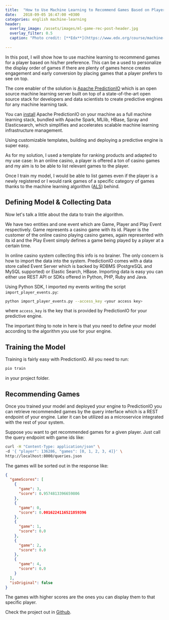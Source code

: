 ```yaml
---
title:  "How to Use Machine Learning to Recommend Games Based on Player Preference"
date:   2018-09-05 16:47:00 +0300
categories: english machine-learning
header:
  overlay_image: /assets/images/ml-game-rec-post-header.jpg
  overlay_filter: 0.5
  caption: "Photo credit: [**Edx**](https://www.edx.org/course/machine-learning-with-python-from-linear-models-to-deep-learning)"
  
---
```


In this post, I will show how to use machine learning to recommend games for a player based on his/her preference. This can be a used to personalize the display order of games if there are plenty of games hence creates engagement and early conversion by placing games that a player prefers to see on top.

The core enabler of the solution is [Apache PredictionIO](http://predictionio.apache.org) which is an open source machine learning server built on top of a state-of-the-art open source stack for developers and data scientists to create predictive engines for any machine learning task.

You can [install](https://predictionio.apache.org/install/) Apache PredictionIO on your machine as a full machine learning stack, bundled with Apache Spark, MLlib, HBase, Spray and Elasticsearch, which simplifies and accelerates scalable machine learning infrastructure management.

Using customizable templates, building and deploying a predictive engine is super easy.

As for my solution, I used a template for ranking 
products and adapted to my use case: In an online casino, a player is offered a ton of casino games and my aim is to be able to list relevant games to the player.

Once I train my model, I would be able to list games even if the player is a newly registered or I would rank games of a specific category of games thanks to the machine learning algorithm ([ALS](https://spark.apache.org/docs/2.0.0/api/java/org/apache/spark/mllib/recommendation/ALS.html)) behind.

## Defining Model & Collecting Data
Now let's talk a little about the data to train the algorithm.

We have two entities and one event which are Game, Player and Play Event respectively. Game represents a casino game with its id. Player is the customer of the online casino playing casino games, again represented with its id and the Play Event simply defines a game being played by a player at a certain time.

In online casino system collecting this info is no brainer. The only concern is how to import the data into the system. PredictionIO comes with a data store called Event Server which is backed by RDBMS (PostgreSQL and MySQL supported) or Elastic Search, HBase. Importing data is easy you can either use REST API or SDKs offered in Python, PHP, Ruby and Java.

Using Python SDK, I imported my events writing the script `import_player_events.py`:

```bash
python import_player_events.py --access_key <your access key>
```

where `access_key` is the key that is provided by PredictionIO for your predictive engine.

The important thing to note in here is that you need to define your model according to the algorithm you use for your engine.

## Training the Model

Training is fairly easy with PredictionIO. All you need to run:

```bash
pio train
```

in your project folder.

## Recommending Games

Once you trained your model and deployed your engine to PredictionIO you can retrieve recommended games by the query interface which is a REST endpoint of your engine. Later it can be utilized as a microservice integrated with the rest of your system.

Suppose you want to get recommended games for a given player. Just call the query endpoint with game ids like:

```bash
curl -H "Content-Type: application/json" \
-d '{ "player": 136286, "games": [0, 1, 2, 3, 4]}' \
http://localhost:8000/queries.json
```

The games will be sorted out in the response like:

```json
{
  "gameScores": [
    {
      "game": 3,
      "score": 0.9574813396659806
    },
    {
      "game": 0,
      "score": 0.0016224116521859396
    },
    {
      "game": 1,
      "score": 0.0
    },
    {
      "game": 2,
      "score": 0.0
    },
    {
      "game": 4,
      "score": 0.0
    }
  ],
  "isOriginal": false
}
```
The games with higher scores are the ones you can display them to that specific player.

Check the project out in [Github](https://github.com/yboyacigil/game-recommendation-engine).

